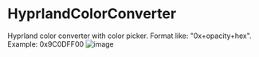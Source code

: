 # HyprlandColorConverter
Hyprland сolor сonverter with color picker. Format like: "0x+opacity+hex". Example: 0x9C0DFF00
![image](https://github.com/govnorice/HyprlandColorConverter/assets/97971828/a5b13219-fe48-4020-8752-eebaaed8f981)

